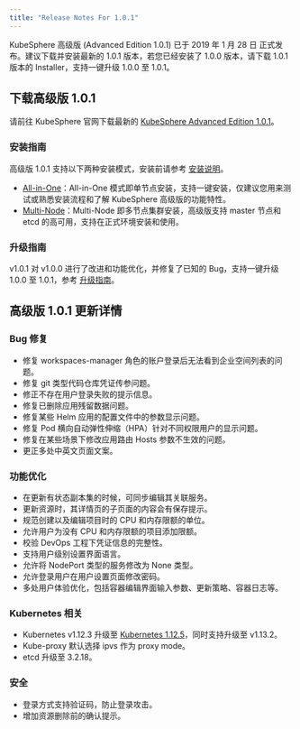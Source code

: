 ```yaml
---
title: "Release Notes For 1.0.1"
---
```


KubeSphere 高级版 (Advanced Edition 1.0.1) 已于 2019 年 1 月 28 日 正式发布。建议下载并安装最新的 1.0.1 版本，若您已经安装了 1.0.0 版本，请下载 1.0.1 版本的 Installer，支持一键升级 1.0.0 至 1.0.1。


## 下载高级版 1.0.1

请前往 KubeSphere 官网下载最新的 [KubeSphere Advanced Edition 1.0.1](https://kubesphere.io/download)。

### 安装指南

高级版 1.0.1 支持以下两种安装模式，安装前请参考 [安装说明](../../installation/intro)。

- [All-in-One](../../installation/all-in-one)：All-in-One 模式即单节点安装，支持一键安装，仅建议您用来测试或熟悉安装流程和了解 KubeSphere 高级版的功能特性。
- [Multi-Node](../../installation/multi-node)：Multi-Node 即多节点集群安装，高级版支持 master 节点和 etcd 的高可用，支持在正式环境安装和使用。

### 升级指南

v1.0.1 对 v1.0.0 进行了改进和功能优化，并修复了已知的 Bug，支持一键升级 1.0.0 至 1.0.1，参考 [升级指南](../../installation/upgrade)。

## 高级版 1.0.1 更新详情

### Bug 修复

- 修复 workspaces-manager 角色的账户登录后无法看到企业空间列表的问题。
- 修复 git 类型代码仓库凭证传参问题。
- 修正不存在用户登录失败的提示信息。    
- 修复已删除应用残留数据问题。
- 修复某些 Helm 应用的配置文件中的参数显示问题。  
- 修复 Pod 横向自动弹性伸缩（HPA）针对不同权限用户的显示问题。    
- 修复在某些场景下修改应用路由 Hosts 参数不生效的问题。
- 更正多处中英文页面文案。

### 功能优化

 - 在更新有状态副本集的时候，可同步编辑其关联服务。
 - 更新资源时，其详情页的子页面的内容会有保存提示。  
 - 规范创建以及编辑项目时的 CPU 和内存限额的单位。  
 - 允许用户为没有 CPU 和内存限额的项目添加限额。  
 - 校验 DevOps 工程下凭证信息的完整性。  
 - 支持用户级别设置界面语言。
 - 允许将 NodePort 类型的服务修改为 None 类型。  
 - 允许登录用户在用户设置页面修改密码。 
 - 多处用户体验优化，包括容器编辑界面输入参数、更新策略、容器日志等。

 ### Kubernetes 相关

 - Kubernetes v1.12.3 升级至 [Kubernetes 1.12.5](https://github.com/kubernetes/kubernetes/releases/tag/v1.12.5)，同时支持升级至 v1.13.2。
 - Kube-proxy 默认选择 ipvs 作为 proxy mode。
 - etcd 升级至 3.2.18。

### 安全

 - 登录方式支持验证码，防止登录攻击。   
 - 增加资源删除前的确认提示。



